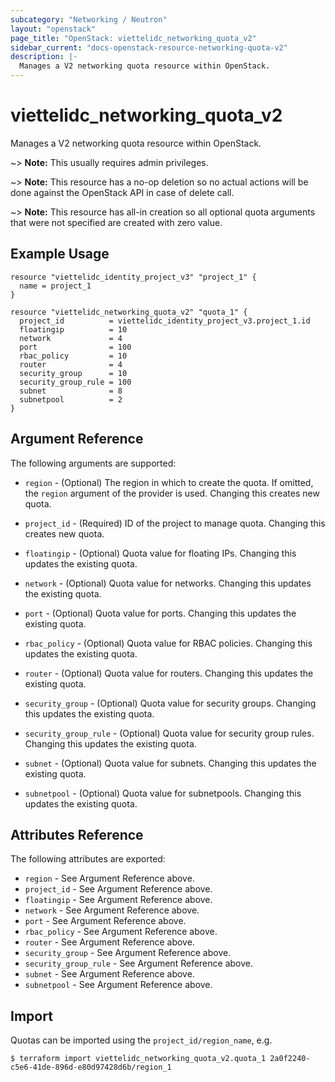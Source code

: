```yaml
---
subcategory: "Networking / Neutron"
layout: "openstack"
page_title: "OpenStack: viettelidc_networking_quota_v2"
sidebar_current: "docs-openstack-resource-networking-quota-v2"
description: |-
  Manages a V2 networking quota resource within OpenStack.
---
```


# viettelidc\_networking\_quota\_v2

Manages a V2 networking quota resource within OpenStack.

~> **Note:** This usually requires admin privileges.

~> **Note:** This resource has a no-op deletion so no actual actions will be done against the OpenStack API
    in case of delete call.

~> **Note:** This resource has all-in creation so all optional quota arguments that were not specified are
    created with zero value.

## Example Usage

```hcl
resource "viettelidc_identity_project_v3" "project_1" {
  name = project_1
}

resource "viettelidc_networking_quota_v2" "quota_1" {
  project_id          = viettelidc_identity_project_v3.project_1.id
  floatingip          = 10
  network             = 4
  port                = 100
  rbac_policy         = 10
  router              = 4
  security_group      = 10
  security_group_rule = 100
  subnet              = 8
  subnetpool          = 2
}
```

## Argument Reference

The following arguments are supported:

* `region` - (Optional) The region in which to create the quota. If
    omitted, the `region` argument of the provider is used. Changing this
    creates new quota.

* `project_id` - (Required) ID of the project to manage quota. Changing this
    creates new quota.

* `floatingip` - (Optional) Quota value for floating IPs. Changing this updates the
    existing quota.

* `network` - (Optional) Quota value for networks. Changing this updates the
    existing quota.

* `port` - (Optional) Quota value for ports. Changing this updates the
    existing quota.

* `rbac_policy` - (Optional) Quota value for RBAC policies.
    Changing this updates the existing quota.

* `router` - (Optional) Quota value for routers. Changing this updates the
    existing quota.

* `security_group` - (Optional) Quota value for security groups. Changing
    this updates the existing quota.

* `security_group_rule` - (Optional) Quota value for security group rules.
    Changing this updates the existing quota.

* `subnet` - (Optional) Quota value for subnets. Changing
    this updates the existing quota.

* `subnetpool` - (Optional) Quota value for subnetpools.
    Changing this updates the existing quota.

## Attributes Reference

The following attributes are exported:

* `region` - See Argument Reference above.
* `project_id` - See Argument Reference above.
* `floatingip` - See Argument Reference above.
* `network` - See Argument Reference above.
* `port` - See Argument Reference above.
* `rbac_policy` - See Argument Reference above.
* `router` - See Argument Reference above.
* `security_group` - See Argument Reference above.
* `security_group_rule` - See Argument Reference above.
* `subnet` - See Argument Reference above.
* `subnetpool` - See Argument Reference above.

## Import

Quotas can be imported using the `project_id/region_name`, e.g.

```
$ terraform import viettelidc_networking_quota_v2.quota_1 2a0f2240-c5e6-41de-896d-e80d97428d6b/region_1
```
